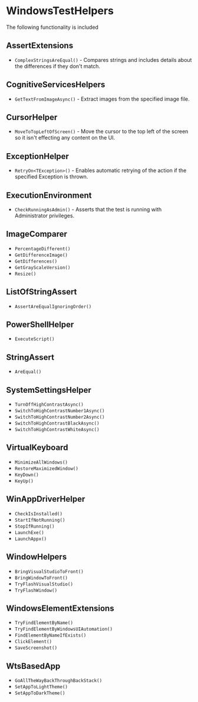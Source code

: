 # WindowsTestHelpers

The following functionality is included 

## AssertExtensions

* `ComplexStringsAreEqual()` - Compares strings and includes details about the differences if they don't match.

## CognitiveServicesHelpers

- `GetTextFromImageAsync()` - Extract images from the specified image file.

## CursorHelper

- `MoveToTopLeftOfScreen()` - Move the cursor to the top left of the screen so it isn't effecting any content on the UI.

## ExceptionHelper

- `RetryOn<TException>()` - Enables automatic retrying of the action if the specified Exception is thrown.

## ExecutionEnvironment

- `CheckRunningAsAdmin()` - Asserts that the test is running with Administrator privileges.

## ImageComparer

- `PercentageDifferent()`
- `GetDifferenceImage()`
- `GetDifferences()`
- `GetGrayScaleVersion()`
- `Resize()`

## ListOfStringAssert

- `AssertAreEqualIgnoringOrder()`

## PowerShellHelper

- `ExecuteScript()`

## StringAssert

- `AreEqual()`

## SystemSettingsHelper

- `TurnOffHighContrastAsync()`
- `SwitchToHighContrastNumber1Async()`
- `SwitchToHighContrastNumber2Async()`
- `SwitchToHighContrastBlackAsync()`
- `SwitchToHighContrastWhiteAsync()`

## VirtualKeyboard

- `MinimizeAllWindows()`
- `RestoreMaximizedWindow()`
- `KeyDown()`
- `KeyUp()`

## WinAppDriverHelper

- `CheckIsInstalled()`
- `StartIfNotRunning()`
- `StopIfRunning()`
- `LaunchExe()`
- `LaunchAppx()`

## WindowHelpers

- `BringVisualStudioToFront()`
- `BringWindowToFront()`
- `TryFlashVisualStudio()`
- `TryFlashWindow()`

## WindowsElementExtensions

- `TryFindElementByName()`
- `TryFindElementByWindowsUIAutomation()`
- `FindElementByNameIfExists()`
- `ClickElement()`
- `SaveScreenshot()`

## WtsBasedApp

- `GoAllTheWayBackThroughBackStack()`
- `SetAppToLightTheme()`
- `SetAppToDarkTheme()`
